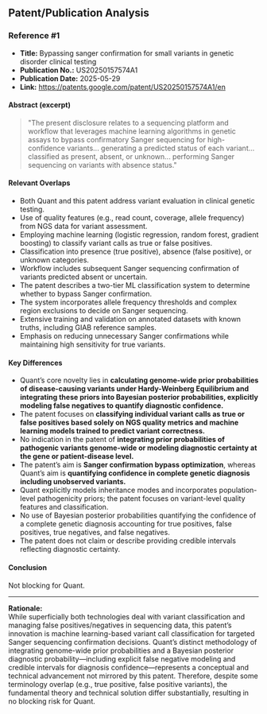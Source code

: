 ## Patent/Publication Analysis

### Reference #1

- **Title:** Bypassing sanger confirmation for small variants in genetic disorder clinical testing  
- **Publication No.:** US20250157574A1  
- **Publication Date:** 2025-05-29  
- **Link:** https://patents.google.com/patent/US20250157574A1/en

#### Abstract (excerpt)

> "The present disclosure relates to a sequencing platform and workflow that leverages machine learning algorithms in genetic assays to bypass confirmatory Sanger sequencing for high-confidence variants... generating a predicted status of each variant... classified as present, absent, or unknown... performing Sanger sequencing on variants with absence status."

#### Relevant Overlaps

- Both Quant and this patent address variant evaluation in clinical genetic testing.
- Use of quality features (e.g., read count, coverage, allele frequency) from NGS data for variant assessment.
- Employing machine learning (logistic regression, random forest, gradient boosting) to classify variant calls as true or false positives.
- Classification into presence (true positive), absence (false positive), or unknown categories.
- Workflow includes subsequent Sanger sequencing confirmation of variants predicted absent or uncertain.
- The patent describes a two-tier ML classification system to determine whether to bypass Sanger confirmation.
- The system incorporates allele frequency thresholds and complex region exclusions to decide on Sanger sequencing.
- Extensive training and validation on annotated datasets with known truths, including GIAB reference samples.
- Emphasis on reducing unnecessary Sanger confirmations while maintaining high sensitivity for true variants.

#### Key Differences

- Quant’s core novelty lies in **calculating genome-wide prior probabilities of disease-causing variants under Hardy-Weinberg Equilibrium and integrating these priors into Bayesian posterior probabilities, explicitly modeling false negatives to quantify diagnostic confidence.**  
- The patent focuses on **classifying individual variant calls as true or false positives based solely on NGS quality metrics and machine learning models trained to predict variant correctness.**  
- No indication in the patent of **integrating prior probabilities of pathogenic variants genome-wide or modeling diagnostic certainty at the gene or patient-disease level.**  
- The patent’s aim is **Sanger confirmation bypass optimization**, whereas Quant’s aim is **quantifying confidence in complete genetic diagnosis including unobserved variants.**  
- Quant explicitly models inheritance modes and incorporates population-level pathogenicity priors; the patent focuses on variant-level quality features and classification.  
- No use of Bayesian posterior probabilities quantifying the confidence of a complete genetic diagnosis accounting for true positives, false positives, true negatives, and false negatives.  
- The patent does not claim or describe providing credible intervals reflecting diagnostic certainty.

#### Conclusion

Not blocking for Quant.

---

**Rationale:**  
While superficially both technologies deal with variant classification and managing false positives/negatives in sequencing data, this patent’s innovation is machine learning-based variant call classification for targeted Sanger sequencing confirmation decisions. Quant’s distinct methodology of integrating genome-wide prior probabilities and a Bayesian posterior diagnostic probability—including explicit false negative modeling and credible intervals for diagnosis confidence—represents a conceptual and technical advancement not mirrored by this patent. Therefore, despite some terminology overlap (e.g., true positive, false positive variants), the fundamental theory and technical solution differ substantially, resulting in no blocking risk for Quant.
